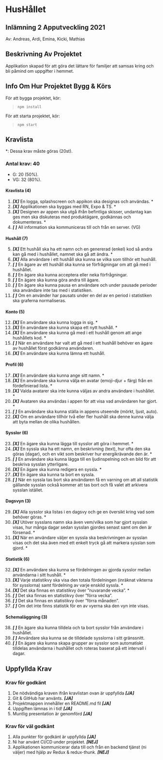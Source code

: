 # HusHållet

## Inlämning 2 Apputveckling 2021

Av: Andreas, Ardi, Emina, Kicki, Mathias

## Beskrivning Av Projektet

Applikation skapad för att göra det lättare för familjer att samsas kring och bli påmind om uppgifter i hemmet.

## Info Om Hur Projektet Bygg & Körs

För att bygga projektet, kör:
> `npm install`

För att starta projektet, kör:
> `npm start`

## Kravlista

*: Dessa krav måste göras (20st).

### Antal krav: 40

- G: 20 (50%).
- VG: 32 (80%).

#### Kravlista (4)

1. ***[X]***  En logga, splashscreen och appikon ska designas och användas. *
2. ***[X]***  Applikationen ska byggas med RN, Expo & TS. *
3. ***[X]***  Designen av appen ska utgå ifrån befintliga skisser, undantag kan ges men ska diskuteras med produktägare, godkännas och dokumenteras. *
4. ***[ ]***  All information ska kommuniceras till och från en server. (VG)

#### Hushåll (7)

5. ***[X]*** Ett hushåll ska ha ett namn och en genererad (enkel) kod så andra kan gå med i hushållet, namnet ska gå att ändra. *
6. ***[X]*** Alla användare i ett hushåll ska kunna se vilka som tillhör ett hushåll.
7. ***[ ]*** En ägare av ett hushåll ska kunna se förfrågningar om att gå med i hushållet.
8. ***[ ]*** En ägare ska kunna acceptera eller neka förfrågningar.
9. ***[ ]*** En ägare ska kunna göra andra till ägare.
10. ***[ ]*** En ägare ska kunna pausa en användare och under pausade perioder ska användare inte tas med i statistiken.
11. ***[ ]*** Om en använder har pausats under en del av en period i statistiken ska graferna normaliseras.

#### Konto (5)

12. ***[X]*** En användare ska kunna logga in sig. *
13. ***[X]*** En användare ska kunna skapa ett nytt hushåll. *
14. ***[X]*** En användare ska kunna gå med i ett hushåll genom att ange hushållets kod. *
15. ***[ ]*** När en användare har valt att gå med i ett hushåll behöver en ägare av hushållet först godkänna användaren.
16. ***[X]*** En användare ska kunna lämna ett hushåll.

#### Profil (6)

17. ***[X]*** En användare ska kunna ange sitt namn. *
18. ***[X]*** En användare ska kunna välja en avatar (emoji-djur + färg) från en fördefinierad lista. *
19. ***[X]*** Valda avatarer ska inte kunna väljas av andra användare i hushållet. *
20. ***[X]*** Avataren ska användas i appen för att visa vad användaren har gjort. *
21. ***[ ]*** En användare ska kunna ställa in appens utseende (mörkt, ljust, auto).
22. ***[X]*** Om en användare tillhör två eller fler hushåll ska denne kunna välja att byta mellan de olika hushållen.

#### Sysslor (6)

23. ***[X]*** En ägare ska kunna lägga till sysslor att göra i hemmet. *
24. ***[X]*** En syssla ska ha ett namn, en beskrivning (text), hur ofta den ska göras (dagar), och en vikt som beskriver hur energikrävande den är. *
25. ***[ ]*** En användare ska kunna lägga till en ljudinspelning och en bild för att beskriva sysslan ytterligare.
26. ***[X]*** En ägare ska kunna redigera en syssla. *
27. ***[X]*** En ägare ska kunna ta bort en syssla.
28. ***[ ]*** När en syssla tas bort ska användaren få en varning om att all statistik gällande sysslan också kommer att tas bort och få valet att arkivera sysslan istället.

#### Dagsvyn (3)

29. ***[X]*** Alla sysslor ska listas i en dagsvy och ge en översikt kring vad som behöver göras. *
30. ***[X]*** Utöver sysslans namn ska även vem/vilka som har gjort sysslan visas, hur många dagar sedan sysslan gjordes senast samt om den är försenad. *
31. ***[X]*** När en användare väljer en syssla ska beskrivningen av sysslan visas och det ska även med ett enkelt tryck gå att markera sysslan som gjord. *

#### Statistik (6)

32. ***[X]*** En användare ska kunna se fördelningen av gjorda sysslor mellan användarna i sitt hushåll. *
33. ***[X]*** Varje statistikvy ska visa den totala fördelningen (inräknat vikterna för sysslorna) samt fördelning av varje enskild syssla. *
34. ***[X]*** Det ska finnas en statistikvy över ”nuvarande vecka”. *
35. ***[ ]*** Det ska finnas en statistikvy över ”förra vecka”.
36. ***[ ]*** Det ska finnas en statistikvy över ”förra månaden”.
37. ***[ ]*** Om det inte finns statistik för en av vyerna ska den vyn inte visas.

#### Schemaläggning (3)

38. ***[ ]*** En ägare ska kunna tilldela och ta bort sysslor från användare i hushållet.
39. ***[ ]*** Användare ska kunna se de tilldelade sysslorna i sitt gränssnitt.
40. ***[ ]*** En ägare ska kunna skapa grupper av sysslor som automatiskt tilldelas användarna i hushållet och roteras baserat på ett intervall i dagar.

## Uppfyllda Krav

### Krav för godkänt

1. De nödvändiga kraven ifrån kravlistan ovan är uppfyllda ***[JA]***
2. Git & GitHub har använts. ***[JA]***
3. Projektmappen innehåller en README.md fil ***[JA]***
4. Uppgiften lämnas in i tid! ***[JA]***
5. Muntlig presentation är genomförd ***[JA]***

### Krav för väl godkänt

1. Alla punkter för godkänt är uppfyllda ***[JA]***
2. Ni har använt CI/CD under projektet. ***[NEJ]***
3. Applikationen kommunicerar data till och från en backend tjänst (ni väljer) med hjälp av Redux & redux-thunk. ***[NEJ]***
